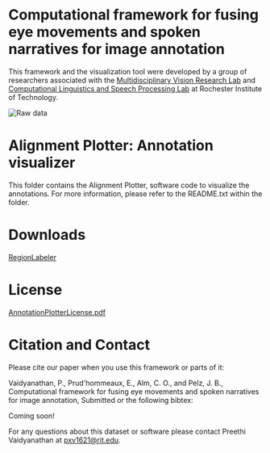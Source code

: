 # Computational framework for fusing eye movements and spoken narratives for image annotation
This framework and the visualization tool were developed by a group of researchers associated with the [Multidisciplinary Vision Research Lab](http://mvrl.cis.rit.edu/) and [Computational Linguistics and Speech Processing Lab](https://www.rit.edu/clasp/) at Rochester Institute of Technology.

![Raw data](https://raw.githubusercontent.com/mvrl-clasp/MultimodalFusionFramework/master/thesis_snag2.jpg)



# Alignment Plotter: Annotation visualizer
This folder contains the Alignment Plotter, software code to visualize the annotations. For more information, please refer to the README.txt within the folder. 

# Downloads  

[RegionLabeler](https://drive.google.com/open?id=1aqrJ0zx5kCqbjyVppK2bFYs7xw2RNHn6)

# License
[AnnotationPlotterLicense.pdf](https://drive.google.com/file/d/1LpmSMNu1s0S8U3-EcYB3ANvS9K0n2wHd/view?usp=sharing)

# Citation and Contact
Please cite our paper when you use this framework or parts of it:

Vaidyanathan, P., Prud'hommeaux, E., Alm, C. O., and Pelz, J. B., Computational framework for fusing eye movements and spoken narratives for image annotation, Submitted or the following bibtex:

Coming soon!


For any questions about this dataset or software please contact Preethi Vaidyanathan at pxv1621@rit.edu.
